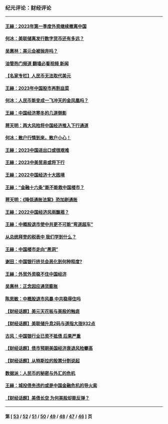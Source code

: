 ### 纪元评论：财经评论
---
#### [王赫：2023年第一季度外资继续撤离中国](../../pages/nsc1026/n13988870.md?05090330) 
#### [何冰：美联储离发行数字货币还有多远？](../../pages/nsc1026/n13986109.md?05090330) 
#### [吴惠林：美元会被抛弃吗？](../../pages/nsc1026/n13984087.md?05090330) 
#### [油管热门频道 翻墙必看视频 新闻](ok?05090330)
#### [【名家专栏】人民币无法取代美元](../../pages/nsc1026/n13974270.md?05090330) 
#### [王赫：2023年中国股市再割韭菜](../../pages/nsc1026/n13965334.md?05090330) 
#### [何冰：人民币能变成一飞冲天的金凤凰吗？](../../pages/nsc1026/n13964999.md?05090330) 
#### [王赫：中国经济寒冬的几道侧影](../../pages/nsc1026/n13932953.md?05090330) 
#### [蒋天明：两大风险将中国经济推入下行通道](../../pages/nsc1026/n13929820.md?05090330) 
#### [何冰：散户行情到来，散户小心！](../../pages/nsc1026/n13928308.md?05090330) 
#### [王赫：2023中国进出口或很艰难](../../pages/nsc1026/n13911515.md?05090330) 
#### [王赫：2023中美贸易或将下行](../../pages/nsc1026/n13899005.md?05090330) 
#### [王赫：2022中国经济十大困境](../../pages/nsc1026/n13883766.md?05090330) 
#### [王赫：“金融十六条”能不能救中国楼市？](../../pages/nsc1026/n13868431.md?05090330) 
#### [蒋天明：《降低通胀法案》恐加剧通胀](../../pages/nsc1026/n13806996.md?05090330) 
#### [王赫：2022中国经济风雨飘摇？](../../pages/nsc1026/n13803207.md?05090330) 
#### [王赫：中概股退市使中共更不可能“弯道超车”](../../pages/nsc1026/n13802858.md?05090330) 
#### [从总统拜登的税表中 我们学到什么？](../../pages/nsc1026/n13773081.md?05090330) 
#### [王赫：中国楼市走向“黑洞”](../../pages/nsc1026/n13770647.md?05090330) 
#### [谢田：中国银行挤兑会恶化到何种程度?](../../pages/nsc1026/n13766965.md?05090330) 
#### [王赫：外贸外资稳不住中国经济](../../pages/nsc1026/n13753933.md?05090330) 
#### [吴惠林：正念因应通货膨胀](../../pages/nsc1026/n13750350.md?05090330) 
#### [陈思敏：中概股退市风暴 中共稳得住吗](../../pages/nsc1026/n13738978.md?05090330) 
#### [【财经话题】美元天花板与美股的触底](../../pages/nsc1026/n13736495.md?05090330) 
#### [【财经话题】美联储升息2码与道指大涨932点](../../pages/nsc1026/n13727377.md?05090330) 
#### [古风：中国银行业已资不抵债 后果严重](../../pages/nsc1026/n13726111.md?05090330) 
#### [【财经话题】债市预期美国经济衰退风险攀高](../../pages/nsc1026/n13698043.md?05090330) 
#### [【财经话题】从特斯拉的股票分割说起](../../pages/nsc1026/n13679733.md?05090330) 
#### [数据派：人民币的秘密与外汇的危机](../../pages/nsc1026/n13667092.md?05090330) 
#### [王赫：城投债务违约或是中国金融危机的导火索](../../pages/nsc1026/n13665322.md?05090330) 
#### [【财经话题】美债长空 为何美股却能反弹？](../../pages/nsc1026/n13665895.md?05090330) 

---
#### 第 [ [53](./53.md?05090330) / [52](./52.md?05090330) / [51](./51.md?05090330) / [50](./50.md?05090330) / [49](./49.md?05090330) / [48](./48.md?05090330) / [47](./47.md?05090330) / [46](./46.md?05090330) ] 页
